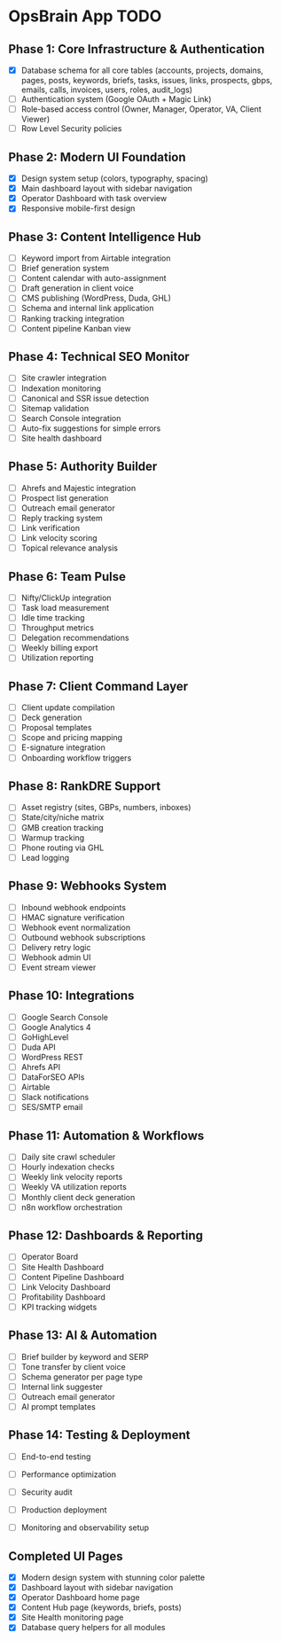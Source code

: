 # OpsBrain App TODO

## Phase 1: Core Infrastructure & Authentication
- [x] Database schema for all core tables (accounts, projects, domains, pages, posts, keywords, briefs, tasks, issues, links, prospects, gbps, emails, calls, invoices, users, roles, audit_logs)
- [ ] Authentication system (Google OAuth + Magic Link)
- [ ] Role-based access control (Owner, Manager, Operator, VA, Client Viewer)
- [ ] Row Level Security policies

## Phase 2: Modern UI Foundation
- [x] Design system setup (colors, typography, spacing)
- [x] Main dashboard layout with sidebar navigation
- [x] Operator Dashboard with task overview
- [x] Responsive mobile-first design

## Phase 3: Content Intelligence Hub
- [ ] Keyword import from Airtable integration
- [ ] Brief generation system
- [ ] Content calendar with auto-assignment
- [ ] Draft generation in client voice
- [ ] CMS publishing (WordPress, Duda, GHL)
- [ ] Schema and internal link application
- [ ] Ranking tracking integration
- [ ] Content pipeline Kanban view

## Phase 4: Technical SEO Monitor
- [ ] Site crawler integration
- [ ] Indexation monitoring
- [ ] Canonical and SSR issue detection
- [ ] Sitemap validation
- [ ] Search Console integration
- [ ] Auto-fix suggestions for simple errors
- [ ] Site health dashboard

## Phase 5: Authority Builder
- [ ] Ahrefs and Majestic integration
- [ ] Prospect list generation
- [ ] Outreach email generator
- [ ] Reply tracking system
- [ ] Link verification
- [ ] Link velocity scoring
- [ ] Topical relevance analysis

## Phase 6: Team Pulse
- [ ] Nifty/ClickUp integration
- [ ] Task load measurement
- [ ] Idle time tracking
- [ ] Throughput metrics
- [ ] Delegation recommendations
- [ ] Weekly billing export
- [ ] Utilization reporting

## Phase 7: Client Command Layer
- [ ] Client update compilation
- [ ] Deck generation
- [ ] Proposal templates
- [ ] Scope and pricing mapping
- [ ] E-signature integration
- [ ] Onboarding workflow triggers

## Phase 8: RankDRE Support
- [ ] Asset registry (sites, GBPs, numbers, inboxes)
- [ ] State/city/niche matrix
- [ ] GMB creation tracking
- [ ] Warmup tracking
- [ ] Phone routing via GHL
- [ ] Lead logging

## Phase 9: Webhooks System
- [ ] Inbound webhook endpoints
- [ ] HMAC signature verification
- [ ] Webhook event normalization
- [ ] Outbound webhook subscriptions
- [ ] Delivery retry logic
- [ ] Webhook admin UI
- [ ] Event stream viewer

## Phase 10: Integrations
- [ ] Google Search Console
- [ ] Google Analytics 4
- [ ] GoHighLevel
- [ ] Duda API
- [ ] WordPress REST
- [ ] Ahrefs API
- [ ] DataForSEO APIs
- [ ] Airtable
- [ ] Slack notifications
- [ ] SES/SMTP email

## Phase 11: Automation & Workflows
- [ ] Daily site crawl scheduler
- [ ] Hourly indexation checks
- [ ] Weekly link velocity reports
- [ ] Weekly VA utilization reports
- [ ] Monthly client deck generation
- [ ] n8n workflow orchestration

## Phase 12: Dashboards & Reporting
- [ ] Operator Board
- [ ] Site Health Dashboard
- [ ] Content Pipeline Dashboard
- [ ] Link Velocity Dashboard
- [ ] Profitability Dashboard
- [ ] KPI tracking widgets

## Phase 13: AI & Automation
- [ ] Brief builder by keyword and SERP
- [ ] Tone transfer by client voice
- [ ] Schema generator per page type
- [ ] Internal link suggester
- [ ] Outreach email generator
- [ ] AI prompt templates

## Phase 14: Testing & Deployment
- [ ] End-to-end testing
- [ ] Performance optimization
- [ ] Security audit
- [ ] Production deployment
- [ ] Monitoring and observability setup


## Completed UI Pages
- [x] Modern design system with stunning color palette
- [x] Dashboard layout with sidebar navigation
- [x] Operator Dashboard home page
- [x] Content Hub page (keywords, briefs, posts)
- [x] Site Health monitoring page
- [x] Database query helpers for all modules
